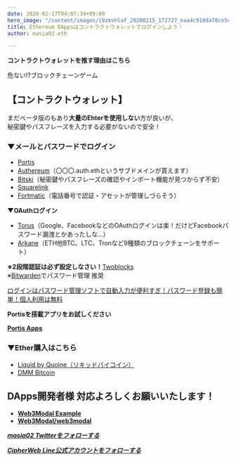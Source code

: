 ```yaml
---
date: 2020-02-17T04:07:34+09:00
hero_image: "/content/images/i9zmshlaf_20200215_172727_eaa4c910da70ce5c2a601b2c8a0a8801_m.jpg"
title: Ethereum DAppsはコントラクトウォレットでログインしよう！
author: masia02.eth

---
```

**コントラクトウォレットを推す理由はこちら**

危ない!?ブロックチェーンゲーム

## 【コントラクトウォレット】

まだベータ版のもあり**大量のEhterを使用しない**方が良いが、  
秘密鍵やパスフレーズを入力する必要がないので安全！

### ▼メールとパスワードでログイン

* [Portis](https://appfav.net/webapps/item.php?appId=20)
* [Authereum](https://appfav.net/webapps/item.php?appId=828)（〇〇〇.auth.ethというサブドメインが貰えます）
* [Bitski](https://appfav.net/webapps/item.php?appId=815)（秘密鍵やパスフレーズの確認やインポート機能が見つからず不安）
* [Squarelink](https://appfav.net/webapps/item.php?appId=830)
* [Fortmatic](https://appfav.net/webapps/item.php?appId=814)（電話番号で認証・アセットが管理しづらそう）

**▼OAuthログイン**

* [Torus](https://appfav.net/webapps/item.php?appId=829)（Google、FacebookなどのOAuthログインは楽！だけどFacebookパスワード漏洩とかあったしな…）
* [Arkane](https://appfav.net/webapps/item.php?appId=831)（ETH他BTC、LTC、Tronなど9種類のブロックチェーンをサポート）

**※2段階認証は必ず設定しなさい！**[Twoblocks](https://appfav.net/webapps/item.php?appId=832)  
※[Bitwarden](https://appfav.net/webapps/item.php?appId=55)でパスワード管理 推奨

[ログインはパスワード管理ソフトで自動入力が便利すぎ！パスワード登録も簡単！個人利用は無料](https://appfav.net/blog/2020/01/07/%e3%83%ad%e3%82%b0%e3%82%a4%e3%83%b3%e3%81%af%e3%83%91%e3%82%b9%e3%83%af%e3%83%bc%e3%83%89%e7%ae%a1%e7%90%86%e3%82%bd%e3%83%95%e3%83%88%e3%81%a7%e8%87%aa%e5%8b%95%e5%85%a5%e5%8a%9b%e3%81%8c%e4%be%bf/)

**Portisを搭載アプリをお試しください**

[**Portis Apps**](https://apps.portis.io/)

### ▼Ether購入はこちら

* [Liquid by Quoine（リキッドバイコイン）](https://px.a8.net/svt/ejp?a8mat=2ZL5EQ+2G4BPM+3UOI+5YZ77)
* [DMM Bitcoin](https://tr.smaad.net/redirect?zo=823327218&ad=739007590&d=cd7293bcc425c0a039294b890277c9dfe552a02c504c75b749a1cf12595daab7)

## DApps開発者様 対応よろしくお願いいたします！

* [**Web3Modal Example**](https://web3connect.com/)
* [**Web3Modal/web3modal**](https://github.com/web3connect/web3connect)

[**_masia02 Twitterをフォローする_**](https://twitter.com/masia02)

[**_CipherWeb Line公式アカウントをフォローする_**](https://lin.ee/C11BGoW)
